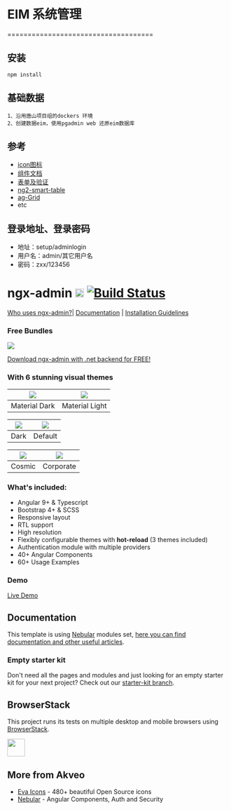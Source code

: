# EIM 系统管理
====================================
## 安装

    npm install

## 基础数据

    1、沿用唐山项目组的dockers 环境
    2、创建数据eim，使用pgadmin web 还原eim数据库

## 参考
- [icon图标](https://akveo.github.io/eva-icons/#/?searchKey=m&type=outline)  
- [组件文档](https://akveo.github.io/nebular/docs/components/components-overview)  
- [表单及验证](https://www.layui.com/doc/modules/form.html)  
- [ng2-smart-table](https://akveo.github.io/ng2-smart-table/#/documentation)  
- [ag-Grid](https://www.ag-grid.com/javascript-grid-components/#registering-framework-components)  
- etc

## 登录地址、登录密码
- 地址：setup/adminlogin
- 用户名：admin/其它用户名
- 密码：zxx/123456

# ngx-admin [<img src="https://i.imgur.com/oMcxwZ0.png" alt="Eva Design System" height="20px" />](https://hubs.ly/H0n4ZDy0) [![Build Status](https://travis-ci.org/akveo/ngx-admin.svg?branch=master)](https://travis-ci.org/akveo/ngx-admin)

[Who uses ngx-admin?](https://github.com/akveo/ngx-admin/issues/1645)| [Documentation](https://hubs.ly/H0n4Sfq0) | [Installation Guidelines](https://hubs.ly/H0n4Svc0)


### Free Bundles
<a href="https://hubs.ly/H0rD0XL0"><img src="https://i.imgur.com/NzTDxRG.png"></a>

[Download ngx-admin with .net backend for FREE!](https://hubs.ly/H0rvhPL0)

### With 6 stunning visual themes

| <a target="_blank" href="https://hubs.ly/H0nxM3b0"><img src="https://i.imgur.com/67YAlhf.png"/></a> | <a target="_blank" href="https://hubs.ly/H0nxNmv0"><img src="https://i.imgur.com/aQzw0hD.png"/></a> |
| --- | --- |
|  Material Dark | Material Light |

| <a target="_blank" href="https://hubs.ly/H0n4Th20"><img src="https://i.imgur.com/9UkTGgr.png"/></a> | <a target="_blank" href="https://hubs.ly/H0n4Tgv0"><img src="https://i.imgur.com/Kn3xDKQ.png"/></a> |
| --- | --- |
|  Dark| Default |

| <a target="_blank" href="https://hubs.ly/H0n4Tj80"><img src="https://i.imgur.com/iJu2YDF.png"/></a> | <a target="_blank" href="https://hubs.ly/H0n4TDQ0"><img src="https://i.imgur.com/GpUt6NW.png"/></a> |
| --- | --- |
| Cosmic  | Corporate |

### What's included:

- Angular 9+ & Typescript
- Bootstrap 4+ & SCSS
- Responsive layout
- RTL support
- High resolution
- Flexibly configurable themes with **hot-reload** (3 themes included)
- Authentication module with multiple providers
- 40+ Angular Components
- 60+ Usage Examples

### Demo

<a target="_blank" href="https://hubs.ly/H0n4Tk70">Live Demo</a>

## Documentation
This template is using [Nebular](https://github.com/akveo/nebular) modules set, [here you can find documentation and other useful articles](https://hubs.ly/H0n4ZPt0).

### Empty starter kit
Don't need all the pages and modules and just looking for an empty starter kit for your next project? Check out our [starter-kit branch](https://github.com/akveo/ngx-admin/tree/starter-kit).

## BrowserStack
This project runs its tests on multiple desktop and mobile browsers using [BrowserStack](http://www.browserstack.com).

<img src="https://cloud.githubusercontent.com/assets/131406/22254249/534d889e-e254-11e6-8427-a759fb23b7bd.png" height="40" />

## More from Akveo

- [Eva Icons](https://github.com/akveo/eva-icons) - 480+ beautiful Open Source icons
- [Nebular](https://github.com/akveo/nebular) - Angular Components, Auth and Security

